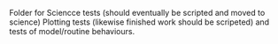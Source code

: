 Folder for Sciencce tests (should eventually be scripted and moved to science) Plotting tests (likewise finished work should be scripeted) and tests of model/routine behaviours.
